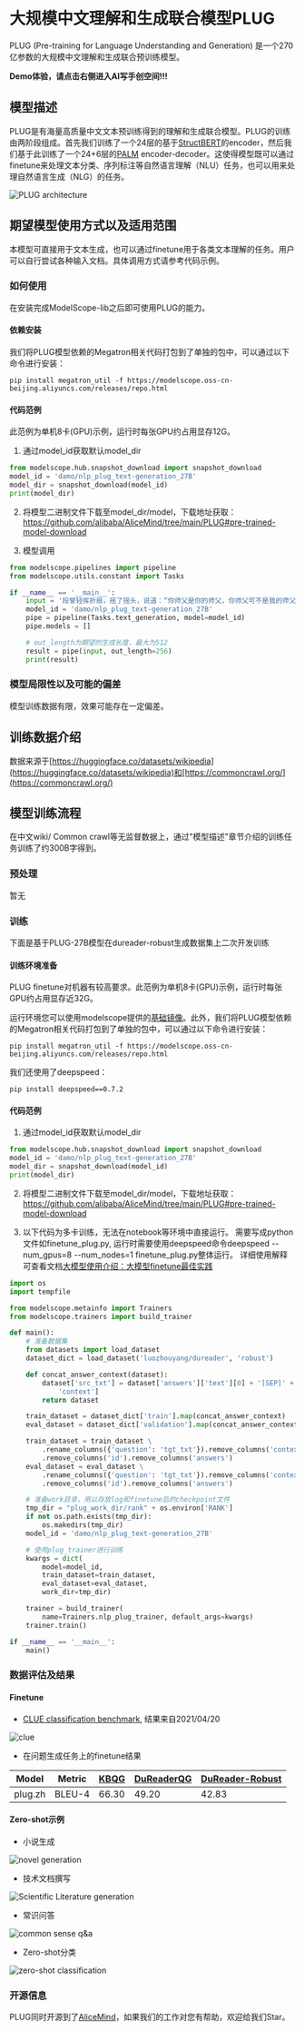 
# 大规模中文理解和生成联合模型PLUG

PLUG (Pre-training for Language Understanding and Generation) 是一个270亿参数的大规模中文理解和生成联合预训练模型。

**Demo体验，请点击右侧进入AI写手创空间!!!**

## 模型描述

PLUG是有海量高质量中文文本预训练得到的理解和生成联合模型。PLUG的训练由两阶段组成。首先我们训练了一个24层的基于[StructBERT](https://arxiv.org/abs/1908.04577)的encoder，然后我们基于此训练了一个24+6层的[PALM](https://arxiv.org/pdf/2004.07159.pdf?fbclid=IwAR0BNl1IzR5bhcuEbyfNw2UN7MApHFoFP3BN40FKkW8x3bqolK_HilU293I) encoder-decoder。这使得模型既可以通过finetune来处理文本分类、序列标注等自然语言理解（NLU）任务，也可以用来处理自然语言生成（NLG）的任务。

![PLUG architecture](resources/architecture.png)

## 期望模型使用方式以及适用范围
本模型可直接用于文本生成，也可以通过finetune用于各类文本理解的任务。用户可以自行尝试各种输入文档。具体调用方式请参考代码示例。

### 如何使用
在安装完成ModelScope-lib之后即可使用PLUG的能力。

#### 依赖安装
我们将PLUG模型依赖的Megatron相关代码打包到了单独的包中，可以通过以下命令进行安装：
```shell
pip install megatron_util -f https://modelscope.oss-cn-beijing.aliyuncs.com/releases/repo.html
```

#### 代码范例
此范例为单机8卡(GPU)示例，运行时每张GPU约占用显存12G。

1. 通过model_id获取默认model_dir
```python
from modelscope.hub.snapshot_download import snapshot_download
model_id = 'damo/nlp_plug_text-generation_27B'
model_dir = snapshot_download(model_id)
print(model_dir)
```
2. 将模型二进制文件下载至model_dir/model，下载地址获取：https://github.com/alibaba/AliceMind/tree/main/PLUG#pre-trained-model-download

3. 模型调用
```python
from modelscope.pipelines import pipeline
from modelscope.utils.constant import Tasks

if __name__ == '__main__':
    input = '段誉轻挥折扇，摇了摇头，说道：“你师父是你的师父，你师父可不是我的师父。"'
    model_id = 'damo/nlp_plug_text-generation_27B'
    pipe = pipeline(Tasks.text_generation, model=model_id)
    pipe.models = []

    # out_length为期望的生成长度，最大为512
    result = pipe(input, out_length=256)
    print(result)
```

### 模型局限性以及可能的偏差
模型训练数据有限，效果可能存在一定偏差。

## 训练数据介绍
数据来源于[https://huggingface.co/datasets/wikipedia](https://huggingface.co/datasets/wikipedia)和[https://commoncrawl.org/](https://commoncrawl.org/)

## 模型训练流程
在中文wiki/ Common crawl等无监督数据上，通过"模型描述"章节介绍的训练任务训练了约300B字得到。
### 预处理
暂无
### 训练
下面是基于PLUG-27B模型在dureader-robust生成数据集上二次开发训练

#### 训练环境准备
PLUG finetune对机器有较高要求。此范例为单机8卡(GPU)示例，运行时每张GPU约占用显存近32G。

运行环境您可以使用modelscope提供的[基础镜像](https://modelscope.cn/docs/%E7%8E%AF%E5%A2%83%E5%AE%89%E8%A3%85)。此外，我们将PLUG模型依赖的Megatron相关代码打包到了单独的包中，可以通过以下命令进行安装：
```shell
pip install megatron_util -f https://modelscope.oss-cn-beijing.aliyuncs.com/releases/repo.html
```
我们还使用了deepspeed：
```shell
pip install deepspeed==0.7.2
```

#### 代码范例
1. 通过model_id获取默认model_dir
```python
from modelscope.hub.snapshot_download import snapshot_download
model_id = 'damo/nlp_plug_text-generation_27B'
model_dir = snapshot_download(model_id)
print(model_dir)
```
2. 将模型二进制文件下载至model_dir/model，下载地址获取：https://github.com/alibaba/AliceMind/tree/main/PLUG#pre-trained-model-download

3. 以下代码为多卡训练，无法在notebook等环境中直接运行。 需要写成python文件如finetune_plug.py, 运行时需要使用deepspeed命令deepspeed --num_gpus=8 --num_nodes=1 finetune_plug.py整体运行。
详细使用解释可查看文档[大模型使用介绍：大模型finetune最佳实践](https://pre.modelscope.cn/docs/NLG%E5%A4%A7%E6%A8%A1%E5%9E%8B%E4%BD%BF%E7%94%A8%E4%BB%8B%E7%BB%8D)

```python
import os
import tempfile

from modelscope.metainfo import Trainers
from modelscope.trainers import build_trainer

def main():
    # 准备数据集
    from datasets import load_dataset
    dataset_dict = load_dataset('luozhouyang/dureader', 'robust')

    def concat_answer_context(dataset):
        dataset['src_txt'] = dataset['answers']['text'][0] + '[SEP]' + dataset[
            'context']
        return dataset

    train_dataset = dataset_dict['train'].map(concat_answer_context)
    eval_dataset = dataset_dict['validation'].map(concat_answer_context)

    train_dataset = train_dataset \
        .rename_columns({'question': 'tgt_txt'}).remove_columns('context') \
        .remove_columns('id').remove_columns('answers')
    eval_dataset = eval_dataset \
        .rename_columns({'question': 'tgt_txt'}).remove_columns('context') \
        .remove_columns('id').remove_columns('answers')

    # 准备work目录，用以存放log和finetune后的checkpoint文件
    tmp_dir = "plug_work_dir/rank" + os.environ['RANK']
    if not os.path.exists(tmp_dir):
        os.makedirs(tmp_dir)
    model_id = 'damo/nlp_plug_text-generation_27B'

    # 使用plug_trainer进行训练
    kwargs = dict(
        model=model_id,
        train_dataset=train_dataset,
        eval_dataset=eval_dataset,
        work_dir=tmp_dir)

    trainer = build_trainer(
        name=Trainers.nlp_plug_trainer, default_args=kwargs)
    trainer.train()

if __name__ == '__main__':
    main()
```

### 数据评估及结果

#### Finetune
* [CLUE classification benchmark](https://www.cluebenchmarks.com/classification.html), 结果来自2021/04/20

![clue](resources/clue.png)

* 在问题生成任务上的finetune结果

|Model|Metric|[KBQG](https://github.com/nanduan/NLPCC-KBQA)|[DuReaderQG](https://arxiv.org/abs/1711.05073)|[DuReader-Robust](https://arxiv.org/abs/2004.11142)|
|-----|-----|-------|--------|----|
|plug.zh|BLEU-4|66.30|49.20|42.83|


#### Zero-shot示例
* 小说生成

![novel generation](resources/zero-shot1.png)

* 技术文档撰写

![Scientific Literature generation](resources/zero-shot2.png)

* 常识问答

![common sense q&a](resources/zero-shot3.png)

* Zero-shot分类

![zero-shot classification](resources/zero-shot4.png)

### 开源信息
PLUG同时开源到了[AliceMind](https://github.com/alibaba/AliceMind)，如果我们的工作对您有帮助，欢迎给我们Star。